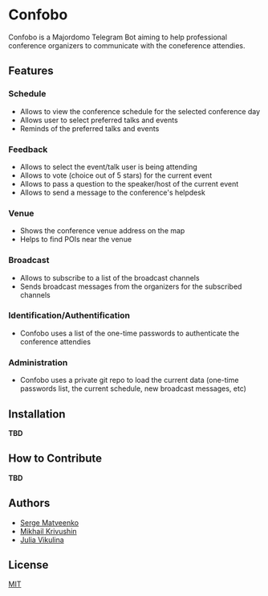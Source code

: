 # Confobo

Confobo is a Majordomo Telegram Bot aiming to help professional conference organizers to communicate with the coneference attendies.

## Features

### Schedule

* Allows to view the conference schedule for the selected conference day
* Allows user to select preferred talks and events
* Reminds of the preferred talks and events

### Feedback

* Allows to select the event/talk user is being attending
* Allows to vote (choice out of 5 stars) for the current event
* Allows to pass a question to the speaker/host of the current event
* Allows to send a message to the conference's helpdesk

### Venue

* Shows the conference venue address on the map
* Helps to find POIs near the venue

### Broadcast

* Allows to subscribe to a list of the broadcast channels
* Sends broadcast messages from the organizers for the subscribed channels

### Identification/Authentification

* Confobo uses a list of the one-time passwords to authenticate the conference attendies

### Administration

* Confobo uses a private git repo to load the current data (one-time passwords list, the current schedule, new broadcast messages, etc)

## Installation

**TBD**

## How to Contribute

**TBD**

## Authors

* [Serge Matveenko](https://github.com/lig)
* [Mikhail Krivushin](https://github.com/Deepwalker)
* [Julia Vikulina](https://github.com/JuliaVikulina)

## License

[MIT](LICENSE)
